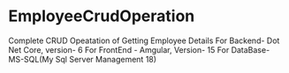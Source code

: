 # EmployeeCrudOperation
Complete  CRUD Opeatation of Getting Employee Details 
For Backend- Dot Net Core, version- 6
For FrontEnd - Amgular,  Version- 15
For DataBase- MS-SQL(My Sql Server Management 18)
